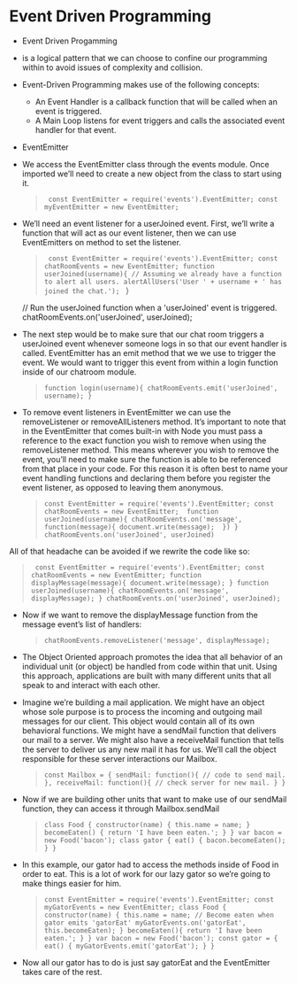 # Event Driven Programming

-  Event Driven Progamming 
  -  is a logical pattern that we can choose to confine our programming within to avoid issues of complexity and collision.
- Event-Driven Programming makes use of the following concepts:

  - An Event Handler is a callback function that will be called when an event is triggered.
  - A Main Loop listens for event triggers and calls the associated event handler for that event.

 - EventEmitter
  - We access the EventEmitter class through the events module. Once imported we’ll need to create a new object from the class to start using it.
  
    > `  const EventEmitter = require('events').EventEmitter;
    const myEventEmitter = new EventEmitter;   ` 

-  We’ll need an event listener for a userJoined event. First, we’ll write a function that will act as our event listener, then we can use EventEmitters on method to set the listener.

    > `  const EventEmitter = require('events').EventEmitter;
        const chatRoomEvents = new EventEmitter;
      function userJoined(username){
      // Assuming we already have a function to alert all users.
      alertAllUsers('User ' + username + ' has joined the chat.');  `
      }

      // Run the userJoined function when a 'userJoined' event is triggered.
      chatRoomEvents.on('userJoined', userJoined);

- The next step would be to make sure that our chat room triggers a userJoined event whenever someone logs in so that our event handler is called. EventEmitter has an emit method that we we use to trigger the event. We would want to trigger this event from within a login function inside of our chatroom module.

    > `function login(username){
      chatRoomEvents.emit('userJoined', username);
      }`

- To remove event listeners in EventEmitter we can use the removeListener or removeAllListeners method. It’s important to note that in the EventEmitter that comes built-in with Node you must pass a reference to the exact function you wish to remove when using the removeListener method. This means wherever you wish to remove the event, you’ll need to make sure the function is able to be referenced from that place in your code. For this reason it is often best to name your event handling functions and declaring them before you register the event listener, as opposed to leaving them anonymous.

    > `const EventEmitter = require('events').EventEmitter;
const chatRoomEvents = new EventEmitter; 
function userJoined(username){
  chatRoomEvents.on('message', function(message){
    document.write(message); 
  })
}
chatRoomEvents.on('userJoined', userJoined)  `

All of that headache can be avoided if we rewrite the code like so:

  >  `  const EventEmitter = require('events').EventEmitter;
const chatRoomEvents = new EventEmitter;
function displayMessage(message){
  document.write(message);
}
function userJoined(username){
  chatRoomEvents.on('message', displayMessage);
}
chatRoomEvents.on('userJoined', userJoined); `

- Now if we want to remove the displayMessage function from the message event’s list of handlers:
  > ` chatRoomEvents.removeListener('message', displayMessage); `


- The Object Oriented approach promotes the idea that all behavior of an individual unit (or object) be handled from code within that unit. Using this approach, applications are built with many different units that all speak to and interact with each other.

- Imagine we’re building a mail application. We might have an object whose sole purpose is to process the incoming and outgoing mail messages for our client. This object would contain all of its own behavioral functions. We might have a sendMail function that delivers our mail to a server. We might also have a receiveMail function that tells the server to deliver us any new mail it has for us. We’ll call the object responsible for these server interactions our Mailbox.
  > `const Mailbox = {
  sendMail: function(){
    // code to send mail.
  },
  receiveMail: function(){
    // check server for new mail.
  }
}`

- Now if we are building other units that want to make use of our sendMail function, they can access it through Mailbox.sendMail
  > `class Food {
  constructor(name) {
    this.name = name;
  }
  becomeEaten() {
    return 'I have been eaten.';
  }
}
var bacon = new Food('bacon');
class gator {
  eat() {
    bacon.becomeEaten();
  }
}` 

- In this example, our gator had to access the methods inside of Food in order to eat. This is a lot of work for our lazy gator so we’re going to make things easier for him.
  > ` const EventEmitter = require('events').EventEmitter;
const myGatorEvents = new EventEmitter;
class Food {
  constructor(name) {
    this.name = name;
    // Become eaten when gator emits 'gatorEat'
    myGatorEvents.on('gatorEat', this.becomeEaten);
  }
  becomeEaten(){
    return 'I have been eaten.';
  }
}
var bacon = new Food('bacon');
const gator = {
  eat() {
    myGatorEvents.emit('gatorEat');
  }
} `

- Now all our gator has to do is just say gatorEat and the EventEmitter takes care of the rest.
